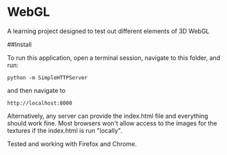WebGL
=====

A learning project designed to test out different elements of 3D WebGL

##Install

To run this application, open a terminal session, navigate to this folder, and run:
	
	python -m SimpleHTTPServer

and then navigate to
	
	http://localhost:8000

Alternatively, any server can provide the index.html file and everything should work fine.
Most browsers won't allow access to the images for the textures if the index.html is run "locally".

Tested and working with Firefox and Chrome.
